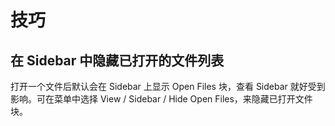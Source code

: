 技巧
===

在 Sidebar 中隐藏已打开的文件列表
------------------------------

打开一个文件后默认会在 Sidebar 上显示 Open Files 块，查看 Sidebar 就好受到影响。可在菜单中选择
View / Sidebar / Hide Open Files，来隐藏已打开文件块。
